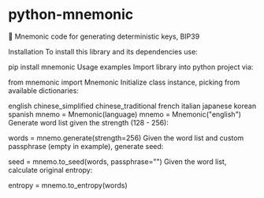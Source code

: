 # python-mnemonic
🐍 Mnemonic code for generating deterministic keys, BIP39


Installation
To install this library and its dependencies use:

pip install mnemonic
Usage examples
Import library into python project via:

from mnemonic import Mnemonic
Initialize class instance, picking from available dictionaries:

english
chinese_simplified
chinese_traditional
french
italian
japanese
korean
spanish
mnemo = Mnemonic(language)
mnemo = Mnemonic("english")
Generate word list given the strength (128 - 256):

words = mnemo.generate(strength=256)
Given the word list and custom passphrase (empty in example), generate seed:

seed = mnemo.to_seed(words, passphrase="")
Given the word list, calculate original entropy:

entropy = mnemo.to_entropy(words)
